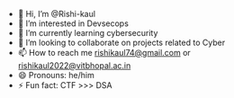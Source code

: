 - 👋 Hi, I’m @Rishi-kaul
- 👀 I’m interested in Devsecops
- 🌱 I’m currently learning  cybersecurity
- 💞️ I’m looking to collaborate on  projects related to Cyber
- 📫 How to reach me  rishikaul74@gmail.com or rishikaul2022@vitbhopal.ac.in
- 😄 Pronouns: he/him
- ⚡ Fun fact: CTF >>> DSA

<!---
Rishi-kaul/Rishi-kaul is a ✨ special ✨ repository because its `README.md` (this file) appears on your GitHub profile.
You can click the Preview link to take a look at your changes.
--->
